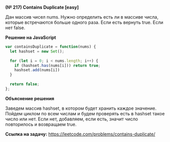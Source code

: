 **(№ 217) Contains Duplicate [easy]**

Дан массив чисел nums. Нужно определить есть ли в массиве числа, которые встречаются больше одного раза. Если есть вернуть true. Если нет false.

**Решение на JavaScript**

```javascript
var containsDuplicate = function(nums) {
  let hashset = new Set();
  
  for (let i = 0; i < nums.length; i++) {
    if (hashset.has(nums[i])) return true;
    hashset.add(nums[i])
  }
  
  return false;
};
```

**Объяснение решения**

Заведем массив hashset, в котором будет хранить каждое значение. Пойдем циклом по всем числам и будем проверять есть в hashset такое число или нет. Если нет, добавляем, если есть, значит число повторилось и возвращаем true.

**Ссылка на задачу:** https://leetcode.com/problems/contains-duplicate/
